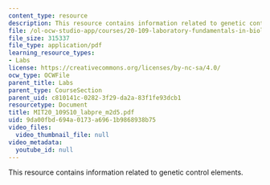 ```yaml
---
content_type: resource
description: This resource contains information related to genetic control elements.
file: /ol-ocw-studio-app/courses/20-109-laboratory-fundamentals-in-biological-engineering-spring-2010/9da00fbd694a0173a6961b9868938b75_MIT20_109S10_labpre_m2d5.pdf
file_size: 315337
file_type: application/pdf
learning_resource_types:
- Labs
license: https://creativecommons.org/licenses/by-nc-sa/4.0/
ocw_type: OCWFile
parent_title: Labs
parent_type: CourseSection
parent_uid: c810141c-0282-3f29-da2a-83f1fe93dcb1
resourcetype: Document
title: MIT20_109S10_labpre_m2d5.pdf
uid: 9da00fbd-694a-0173-a696-1b9868938b75
video_files:
  video_thumbnail_file: null
video_metadata:
  youtube_id: null
---
```

This resource contains information related to genetic control elements.